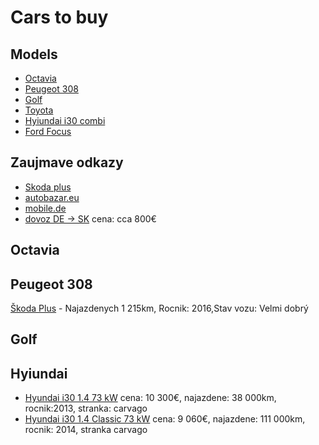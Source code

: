 # Cars to buy


## Models
- [Octavia](#octavia)
- [Peugeot 308](#peugeot-308)
- [Golf](#golf)
- [Toyota]()
- [Hyiundai i30 combi]()
- [Ford Focus]()


## Zaujmave odkazy
- [Skoda plus](www.skodaplus.cz)
- [autobazar.eu](https://skoda-octavia.autobazar.eu/hladaj/?made_from=2012&made_to=2021&BrandID[]=54&CarModelID[]=54|618&price_from=5400&price_to=10500&drivenkm_from=1&drivenkm_to=235273)
- [mobile.de](https://www.mobile.de/cz/osobn%C3%AD-v%C5%AFz/skoda-octavia/vhc:car,ms1:22900_10_,frn:2014,prx:11000,mlx:125000)
- [dovoz DE -> SK](https://www.autonazelanie.sk/inpage/ceny-pre-dovoz-aut/) cena: cca 800€



## Octavia

## Peugeot 308
[Škoda Plus](https://www.skodaplus.cz/Car/1832147/peugeot-308-1-2-i-60-kw-active/?isUsed=true&make=brand_25&priceRangeFrom=150000&priceRangeTo=280000&mileageRangeTo=125000&carsOrderBy=FIRST_REGISTRATION_DESC&isSkodaPlus=true&isOneYearCar=true) - Najazdenych 1 215km, Rocnik: 2016,Stav vozu: Velmi dobrý



## Golf


## Hyiundai
- [Hyundai i30 1.4 73 kW](https://carvago.com/cs/auto/52147518/hyundai-i30-1-4-73-kw) cena: 10 300€, najazdene: 38 000km, rocnik:2013, stranka: carvago
- [Hyundai i30 1.4 Classic 73 kW](https://carvago.com/cs/auto/51969618/hyundai-i30-1-4-classic-73-kw) cena: 9 060€, najazdene: 111 000km, rocnik: 2014, stranka carvago
